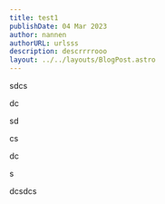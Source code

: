 ```yaml
---
title: test1
publishDate: 04 Mar 2023
author: nannen
authorURL: urlsss
description: descrrrrooo
layout: ../../layouts/BlogPost.astro
---
```

sdcs

dc

sd

cs

dc

s

dcsdcs